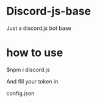# Discord-js-base


Just a discord.js bot base

# how to use 

$npm i discord.js

And fill your token in 

config.json 





